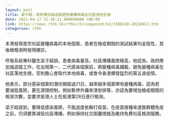 ```yaml
---
layout: post
title: 梁子超：政府應加強追蹤避免變種病毒在社區落地生根
date: 2021-04-17 21:38:21.000000000 +08:00
link: https://news.rthk.hk/rthk/ch/component/k2/1586340-20210417.htm
categories: rthk
---
```


本港發現首宗社區變種病毒的本地個案，患者在檢疫期間的測試結果均呈陰性，其後做檢測時發現確診。

呼吸系統專科醫生梁子超說，患者病毒量高，社區傳播風險極高，他認為，政府應加強追蹤工作，在出現第一、二代感染個案前，將變種病毒攔截，避免變種病毒在社區落地生根，否則擔心會取代本地病毒，或會令香港爆發猛烈的第五波疫情。

他表示，部分感染個案的潛伏期超過21日，越來越多個案帶有變種病毒，認為若要減低風險，要在源頭控制，例如暫停外傭來港安排等，亦認為要增加檢疫期間的檢測次數，並要求抵港人士在抵港第28日進行檢測。

梁子超提到，要降低感染風險，不能過度依賴打疫苗，在疫苗接種率達致群體免疫之前，仍須要靠減低社區傳播，例如保持社交距離措施及維持免費社區檢測服務。

